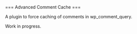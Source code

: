 === Advanced Comment Cache ===

A plugin to force caching of comments in wp_comment_query.

Work in progress.